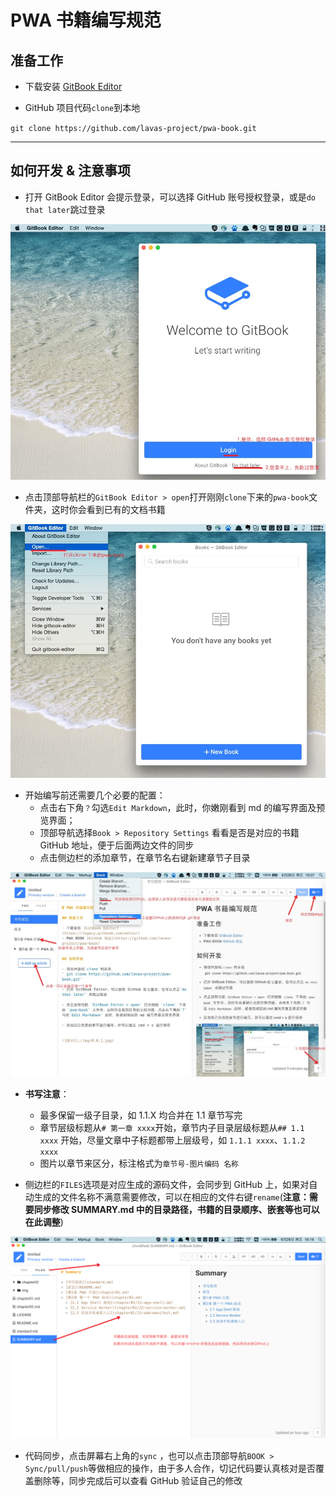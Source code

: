 # PWA 书籍编写规范

## 准备工作

- 下载安装 [GitBook Editor](https://legacy.gitbook.com/editor)

- GitHub 项目代码`clone`到本地

`git clone https://github.com/lavas-project/pwa-book.git`

----

## 如何开发 & 注意事项

- 打开 GitBook Editor 会提示登录，可以选择 GitHub 账号授权登录，或是`do that later`跳过登录

![](img/0.0.1.jpg)


- 点击顶部导航栏的`GitBook Editor > open`打开刚刚`clone`下来的`pwa-book`文件夹，这时你会看到已有的文档书籍

![](img/0.0.2.jpg)

- 开始编写前还需要几个必要的配置：
   - 点击右下角`？`勾选`Edit Markdown`，此时，你嫩刚看到 md 的编写界面及预览界面；
   - 顶部导航选择`Book > Repository Settings` 看看是否是对应的书籍 GitHub 地址，便于后面两边文件的同步
   - 点击侧边栏的添加章节，在章节名右键新建章节子目录

![](img/0.0.3.jpg)

- **书写注意**：
   - 最多保留一级子目录，如 1.1.X 均合并在 1.1 章节写完
   - 章节层级标题从`# 第一章 xxxx`开始，章节内子目录层级标题从`## 1.1 xxxx` 开始，尽量文章中子标题都带上层级号，如 `1.1.1 xxxx`、`1.1.2 xxxx`
   - 图片以章节来区分，标注格式为`章节号-图片编码 名称`





- 侧边栏的`FILES`选项是对应生成的源码文件，会同步到 GitHub 上，如果对自动生成的文件名称不满意需要修改，可以在相应的文件右键`rename`(**注意：需要同步修改 SUMMARY.md 中的目录路径，书籍的目录顺序、嵌套等也可以在此调整**)

![](img/0.0.4.jpg)

- 代码同步，点击屏幕右上角的`sync` ，也可以点击顶部导航`BOOK > Sync/pull/push`等做相应的操作，由于多人合作，切记代码要认真核对是否覆盖删除等，同步完成后可以查看 GitHub 验证自己的修改